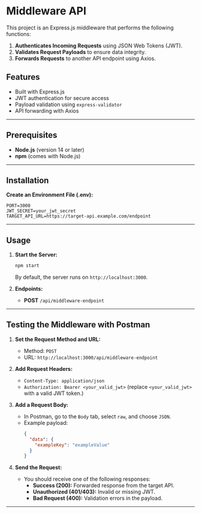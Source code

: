 # Middleware API

This project is an Express.js middleware that performs the following functions:

1. **Authenticates Incoming Requests** using JSON Web Tokens (JWT).
2. **Validates Request Payloads** to ensure data integrity.
3. **Forwards Requests** to another API endpoint using Axios.

## Features

- Built with Express.js
- JWT authentication for secure access
- Payload validation using `express-validator`
- API forwarding with Axios

---

## Prerequisites

- **Node.js** (version 14 or later)
- **npm** (comes with Node.js)

---

## Installation


 **Create an Environment File (.env):**
   ```env
   PORT=3000
   JWT_SECRET=your_jwt_secret
   TARGET_API_URL=https://target-api.example.com/endpoint
   ```

---

## Usage

1. **Start the Server:**
   ```bash
   npm start
   ```
   By default, the server runs on `http://localhost:3000`.

2. **Endpoints:**
   - **POST** `/api/middleware-endpoint`

---

## Testing the Middleware with Postman

1. **Set the Request Method and URL:**
   - Method: `POST`
   - URL: `http://localhost:3000/api/middleware-endpoint`

2. **Add Request Headers:**
   - `Content-Type: application/json`
   - `Authorization: Bearer <your_valid_jwt>` (replace `<your_valid_jwt>` with a valid JWT token.)

3. **Add a Request Body:**
   - In Postman, go to the `Body` tab, select `raw`, and choose `JSON`.
   - Example payload:
     ```json
     {
       "data": {
         "exampleKey": "exampleValue"
       }
     }
     ```

4. **Send the Request:**
   - You should receive one of the following responses:
     - **Success (200):** Forwarded response from the target API.
     - **Unauthorized (401/403):** Invalid or missing JWT.
     - **Bad Request (400):** Validation errors in the payload.

---



